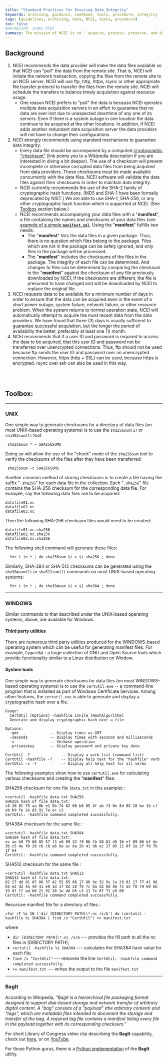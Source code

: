 ```yaml
---
title: "Standard Practices for Ensuring Data Integrity"
keywords: archiving, guidance, cookbook, tools, procedure, integrity
tags: [guidelines, archiving, data, NCEI, tools, procedure]
toc: false
#permalink: index.html
summary: The mission of NCEI is to ''acquire, process, preserve, and disseminate oceanographic data.'' Thus, the acquisition of data from data providers is an important part of the NCEI mission. In order to maintain the integrity and to guarantee availability of the data that NCEI acquires, as well as to ensure the security of both NCEI and remote computer systems, NCEI has a few recommendations for standard practice for data acquisition.
---
```



## Background

 1. NCEI recommends the data provider will make the data files available so that NCEI can "pull" the data from the remote site. That is, NCEI will initiate the network transaction, copying the files from the remote site to an NCEI server. NCEI will use ftp, http, https, rsync or other appropriate file transfer protocol to transfer the files from the remote site. NCEI will schedule the transfers to balance timely acquisition against resource usage.
    * One reason NCEI prefers to "pull" the data is because NCEI operates multiple data acquisition servers in an effort to guarantee that no data are ever lost due to unexpected downtime of any one of its servers. Even if there is a system outage in one location the data continue to be acquired at the other locations. In addition, if NCEI adds another redundant data acquisition server the data providers will not have to change their configurations.
2. NCEI strongly recommends using standard mechanisms to guarantee data integrity.
    * Every data file should be accompanied by a computed [cryptographic "checksum"](https://en.wikipedia.org/wiki/Cryptographic_hash_function) (link points you to a Wikipedia description if you are interested in diving a bit deeper). The use of a checksum will prevent incomplete or otherwise corrupted data files from being acquired from data providers. These checksums must be made available concurrently with the data files. NCEI software will validate the data files against their checksums in order to maintain data integrity.
    * NCEI currently recommends the use of the SHA-2 family of cryptographic hash functions. (MD5 and SHA-1 have been formally deprecated by NIST.) We are able to use SHA-1, SHA-256, or any other cryptographic hash function which is supported at NCEI. (See [Toolbox](./practices.html#unix) section below.)
    * NCEI recommends accompanying your data files with a "**manifest**", a file containing the names and checksums of your data files (see [example of a simple **`manifest.xml`**](./SubmissionManifest-simple.xml). Using the "**manifest**" fulfills two needs:
       - The "**manifest**" lists the data files in a given package. Thus, there is no question which files belong to the package. Files which are not in the package can be safely ignored, and only files in the package will be processed.
       - The "**manifest**" includes the checksums of the files in the package. The integrity of each file can be determined. And changes to files can be determined by comparing the checksum in the "**manifest**" against the checksum of any file previously downloaded by NCEI; if the checksums are different, the file is presumed to have changed and will be downloaded by NCEI to replace the original file.
 3. NCEI requests data to be available for a minimum number of days in order to ensure that the data can be acquired even in the event of a short power outage, system failure, network failure, or other resource problem. When the system returns to normal operation state, NCEI will automatically attempt to acquire the most recent data from the data providers. We have found that three (3) days is usually sufficient to guarantee successful acquisition, but the longer the period of availability the better, preferably at least one (1) month.
 4. NCEI recommends that if a user ID and password is required to access the data to be acquired, that this user ID and password not be transferred over unencrypted connections. Thus, ftp should not be used because ftp sends the user ID and password over an unencrypted connection. However, https (http + SSL) can be used, because https is encrypted. rsync over ssh can also be used in this way.
<br>
<br>


## Toolbox:
--------------------------------------------------------------------------------------------------------------
### UNIX

One simple way to generate checksums for a directory of data files (on most UNIX-based operating systems) is to use the `sha256sum(1)` or `sha384sum(1)` tool:

     sha256sum * > SHA256SUMS

Doing so will allow the use of the "check" mode of the `sha256sum` tool to verify the checksums of the files after they have been transferred:

     sha256sum -c SHA256SUMS

Another common method of storing checksums is to create a file having the suffix "`.sha256`" for each data file in the collection. Each "`.sha256`" file contains the SHA-256 checksum for the corresponding data file. For example, say the following data files are to be acquired:

```
datafile01.nc
datafile02.nc
datafile03.nc
```

Then the following SHA-256 checksum files would need to be created:

```
datafile01.nc.sha256
datafile02.nc.sha256
datafile03.nc.sha256
```

The following shell command will generate these files:

      for i in * ; do sha256sum $i > $i.sha256 ; done

Similarly, SHA-384 or SHA-512 checksums can be generated using the `sha384sum(1)` or `sha512sum(1)` commands on most UNIX-based operating systems:

      for i in * ; do sha384sum $i > $i.sha384 ; done

-----------------------------------------------------------------------------------------------------------------

### WINDOWS

Similar commands to that described under the UNIX-based operating systems, above, are available for Windows.

#### Third party utilities

There are numerous third party utilities produced for the WINDOWS-based operating system which can be useful for generating manifest files. For example, `Cygwin64` - a large collection of GNU and Open Source tools which provide functionality similar to a Linux distribution on Window.

#### System tools

One simple way to generate checksums for data files (on most WINDOWS-based operating systems) is to use the `certutil.exe` -- a command-line program that is installed as part of Windows Certificate Services. Among other features, the `certutil.exe` is able to generate and display a cryptographic hash over a file.

```
Usage:
  CertUtil [Options] -hashfile InFile [HashAlgorithm]
  Generate and display cryptographic hash over a file

Options:
  -gmt              -- Display times as GMT
  -seconds          -- Display times with seconds and milliseconds
  -v                -- Verbose operation
  -privatekey       -- Display password and private key data

CertUtil -?              -- Display a verb list (command list)
CertUtil -hashfile -?    -- Display help text for the "hashfile" verb
CertUtil -v -?           -- Display all help text for all verbs
```

The following examples show how to use `certutil.exe` for calculating various checksums and creating  the "**manifest**" files:

SHA256 checksum for one file (`data.txt` in this example)
:
```
>certutil -hashfile data.txt SHA256
SHA256 hash of file data.txt:
c0 20 8f 75 aa 8b e1 5b 74 82 68 b0 85 4f ab f3 0e 8d 85 18 be 1b cf eb b9 fe 2e d3 91 7a ec c2
CertUtil: -hashfile command completed successfully.
```

SHA384 checksum for the same file
:
```
>certutil -hashfile data.txt SHA384
SHA384 hash of file data.txt:
ec ae b9 79 60 85 57 f3 e8 89 32 f9 86 fb 58 81 d5 16 ef 09 06 bf de 3b c5 4e f0 2d cb c0 a6 9a ac 0a 2b 41 9b ec 27 05 11 0f 3a 2f f8 7b 1f 64
CertUtil: -hashfile command completed successfully.
```


SHA512 checksum for the same file
:
```
>certutil -hashfile data.txt SHA512
SHA512 hash of file data.txt:
82 27 dd 81 07 80 37 42 55 65 66 17 8b 9e 32 5e 1e 29 01 17 77 41 96 b0 e2 d2 4a 4d 41 e9 1d 17 82 28 f0 7c ba d2 8d 8e 75 a5 f0 79 69 6b 33 8f ff ad b0 21 91 20 1e dd b5 c3 11 7e 87 71 e5 00
CertUtil: -hashfile command completed successfully.
```

Recursive manifest file for a directory of files
:
```
>for /F %i IN ('dir [DIRECTORY PATH]\*.nc /s/b') do (certutil -hashfile %i SHA384 | find /v "CertUtil") >> manifest.txt
```
where
   * `dir [DIRECTORY PATH]\*.nc /s/b` ---	 provides the fill path to all the nc files in [DIRECTORY PATH];
   * `certutil -hashfile %i SHA384` --- calculates the SHA384 hash value for each file;
   * `find /v "CertUtil"` --- removes the line `CertUtil: -hashfile command completed successfully`;
   * `>> manifest.txt` --- writes the output to the file `manifest.txt`

-----------------------------------------------------------------------------------------------------------------

### BagIt

According to Wikipedia, _"BagIt is a hierarchical file packaging format designed to support disk-based storage and network transfer of arbitrary digital content. A "bag" consists of a "payload" (the arbitrary content) and "tags", which are metadata files intended to document the storage and transfer of the bag. A required tag file contains a manifest listing every file in the payload together with its corresponding checksum."_

For short Library of Congress video clip describing the **BagIt** capability, check out [here](http://www.digitalpreservation.gov/multimedia/videos/bagit0609.html), or on [YouTube](https://youtu.be/l3p3ao_JSfo).

For those Python gurus, there is a [Python implementation](https://github.com/LibraryOfCongress/bagit-python) of the **BagIt** utility.
